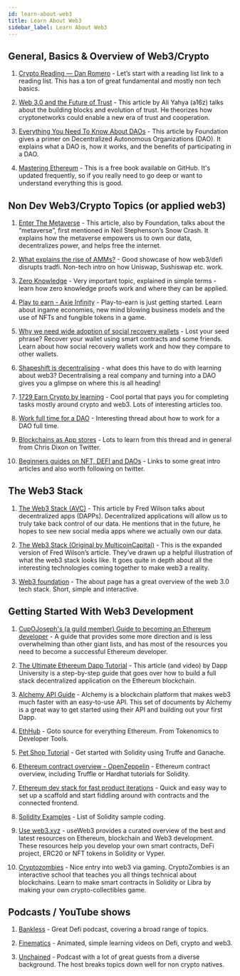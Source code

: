 ```yaml
---
id: learn-about-web3
title: Learn About Web3
sidebar_label: Learn About Web3
---
```


## General, Basics & Overview of Web3/Crypto

1) [Crypto Reading — Dan Romero](https://danromero.org/crypto-reading/) - Let’s start with a reading list link to a reading list. This has a ton of great fundamental and mostly non tech basics.

2) [Web 3.0 and the Future of Trust](https://a16z.com/2019/11/12/the-end-of-centralization-and-the-future-of-trust/) - This article by Ali Yahya (a16z) talks about the building blocks and evolution of trust. He theorizes how cryptonetworks could enable a new era of trust and cooperation.

3) [Everything You Need To Know About DAOs](https://foundation.app/blog/everything-you-need-to-know-about-daos) - This article by Foundation gives a primer on Decentralized Autonomous Organizations (DAO). It explains what a DAO is, how it works, and the benefits of participating in a DAO.

4) [Mastering Ethereum](https://github.com/ethereumbook/ethereumbook) - This is a free book available on GitHub. It's updated frequently, so if you really need to go deep or want to understand everything this is good.

## Non Dev Web3/Crypto Topics (or applied web3)

1) [Enter The Metaverse](https://foundation.app/blog/enter-the-metaverse) - This article, also by Foundation, talks about the “metaverse”, first mentioned in Neil Stephenson’s Snow Crash. It explains how the metaverse empowers us to own our data, decentralizes power, and helps free the internet.

2) [What explains the rise of AMMs?](https://medium.com/dragonfly-research/what-explains-the-rise-of-amms-7d008af1c399#e49e) - Good showcase of how web3/defi disrupts tradfi. Non-tech intro on how Uniswap, Sushiswap  etc. work.

3) [Zero Knowledge](https://www.notboring.co/p/zero-knowledge) - Very important topic, explained in simple terms - learn how zero knowledge proofs work and where they can be applied.

4) [Play to earn - Axie Infinity](https://www.notboring.co/p/infinity-revenue-infinity-possibilities) - Play-to-earn is just getting started. Learn about ingame economies, new mind blowing business models and the use of NFTs and fungible tokens in a game. 

5) [Why we need wide adoption of social recovery wallets](https://vitalik.ca/general/2021/01/11/recovery.html) - Lost your seed phrase? Recover your wallet using smart contracts and some friends. Learn about how social recovery wallets work and how they compare to other wallets.

6) [Shapeshift is decentralising](https://erikvoorhees.medium.com/shapeshift-is-decentralizing-639bb4c82fc8) - what does this have to do with learning about web3? Decentralising a real company and turning into a DAO gives you a glimpse on where this is all heading!

7) [1729 Earn Crypto by learning](https://1729.com/all) - Cool portal that pays you for completing tasks mostly around crypto and web3. Lots of interesting articles too.

8) [Work full time for a DAO](https://twitter.com/spengrah/status/1428456525744545800) - Interesting thread about how to work for a DAO full time.

9) [Blockchains as App stores](https://twitter.com/cdixon/status/1427452454543663129) - Lots to learn from this thread and in general from Chris Dixon on Twitter.

10) [Beginners guides on NFT, DEFI and DAOs](https://twitter.com/ljxie/status/1371465334121762822?s=20) - Links to some great intro articles and also worth following on twitter.

## The Web3 Stack

1) [The Web3 Stack (AVC)](https://avc.com/2018/07/the-web-3-stack/) - This article by Fred Wilson talks about decentralized apps (DAPPs). Decentralized applications will allow us to truly take back control of our data. He mentions that in the future, he hopes to see new social media apps where we actually own our data.

2) [The Web3 Stack (Original by MulticoinCapital)](https://multicoin.capital/2018/07/10/the-web3-stack/) - This is the expanded version of Fred Wilson’s article. They’ve drawn up a helpful illustration of what the web3 stack looks like. It goes quite in depth about all the interesting technologies coming together to make web3 a reality.

3) [Web3 foundation](https://web3.foundation/about/) - The about page has a great overview of the web 3.0 tech stack. Short, simple and interactive. 

## Getting Started With Web3 Development

1) [CupOJoseph's (a guild member) Guide to becoming an Ethereum developer](https://hackmd.io/@1LsqLgZ9SFyvmF1L1suBIw/dapp-dev) - A guide that provides some more direction and is less overwhelming than other giant lists, and has most of the resources you need to become a successful Ethereum developer.

2) [The Ultimate Ethereum Dapp Tutorial](https://www.dappuniversity.com/articles/the-ultimate-ethereum-dapp-tutorial) - This article (and video) by Dapp University is a step-by-step guide that goes over how to build a full stack decentralized application on the Ethereum blockchain.

3) [Alchemy API Guide](https://docs.alchemy.com/alchemy/) - Alchemy is a blockchain platform that makes web3 much faster with an easy-to-use API. This set of documents by Alchemy is a great way to get started using their API and building out your first Dapp.

4) [EthHub](https://docs.ethhub.io/) - Goto source for everything Ethereum. From Tokenomics to Developer Tools.

5) [Pet Shop Tutorial](https://www.trufflesuite.com/tutorial) - Get started with Solidity using Truffe and Ganache.

6) [Ethereum contract overview - OpenZeppelin](https://docs.openzeppelin.com/contracts/4.x/) - Ethereum contract overview, including Truffle or Hardhat tutorials for Solidity.

7) [Ethereum dev stack for fast product iterations](https://github.com/austintgriffith/scaffold-eth) - Quick and easy way to set up a scaffold and start fiddling around with contracts and the connected frontend.

8) [Solidity Examples](https://solidity-by-example.org/) -  List of Solidity sample coding.

9) [Use web3.xyz](https://useweb3.xyz/) - useWeb3 provides a curated overview of the best and latest resources on Ethereum, blockchain and Web3 development. These resources help you develop your own smart contracts, DeFi project, ERC20 or NFT tokens in Solidity or Vyper.

10) [Cryptozombies](https://cryptozombies.io/) - Nice entry into web3 via gaming. CryptoZombies is an interactive school that teaches you all things technical about blockchains. Learn to make smart contracts in Solidity or Libra by making your own crypto-collectibles game.

## Podcasts / YouTube shows

1) [Bankless](https://open.spotify.com/show/41TNnXSv5ExcQSzEGLlGhy?si=F9EVCFCHT0-0tUjDftYO8g&dl_branch=1) - Great Defi podcast, covering a broad range of topics.

2) [Finematics](https://www.youtube.com/c/Finematics/videos) - Animated, simple learning videos on Defi, crypto and web3.

3) [Unchained](https://www.youtube.com/channel/UCWiiMnsnw5Isc2PP1to9nNw) - Podcast with a lot of great guests from a diverse background. The host breaks topics down well for non crypto natives.
